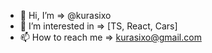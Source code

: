 - 👋 Hi, I’m => @kurasixo
- 👀 I’m interested in => [TS, React, Cars]
- 📫 How to reach me => kurasixo@gmail.com
